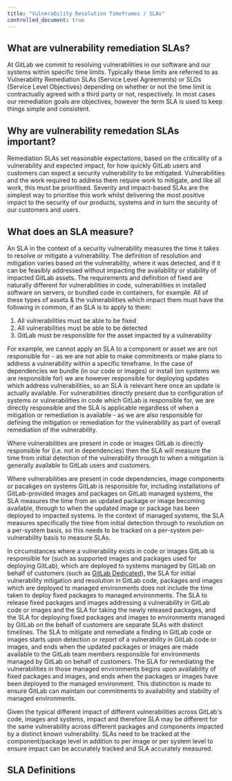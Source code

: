 ```yaml
---
title: "Vulnerability Resolution Timeframes / SLAs"
controlled_document: true
---
```


## What are vulnerability remediation SLAs?

At GitLab we commit to resolving vulnerabilities in our software and our systems within specific time limits. Typically these limits are referred to as Vulnerability Remediation SLAs (Service Level Agreements) or SLOs (Service Level Objectives) depending on whether or not the time limit is contractually agreed with a third party or not, respectively. In most cases our remediation goals are objectives, however the term SLA is used to keep things simple and consistent.

## Why are vulnerability remedation SLAs important?

Remediation SLAs set reasonable expectations, based on the criticality of a vulnerability and expected impact, for how quickly GitLab users and customers can expect a security vulnerability to be mitigated. Vulnerabilities and the work required to address them require work to mitigate, and like all work, this must be prioritised. Severity and impact-based SLAs are the simplest way to prioritise this work whilst delivering the most positive impact to the security of our products, systems and in turn the security of our customers and users.

## What does an SLA measure?

An SLA in the context of a security vulnerability measures the time it takes to resolve or mitigate a vulnerability. The definition of resolution and mitigation varies based on the vulnerability, where it was detected, and if it can be feasibly addressed without impacting the availability or stability of impacted GitLab assets. The requirements and definition of fixed are naturally different for vulnerabilities in code, vulnerabilities in installed software on servers, or bundled code in containers, for example. All of these types of assets & the vulnerabilities which impact them must have the following in common, if an SLA is to apply to them:

1. All vulnerabilities must be able to be fixed
1. All vulnerabilities must be able to be detected
1. GitLab must be responsible for the asset impacted by a vulnerability

For example, we cannot apply an SLA to a component or asset we are not responsible for - as we are not able to make commitments or make plans to address a vulnerability within a specific timeframe. In the case of dependencies we bundle (in our code or images) or install (on systems we are responsible for) we are however responsible for deploying updates which address vulnerabilities, so an SLA is relevant here once an update is actually available. For vulnerabilities directly present due to configuration of systems or vulnerabilities in code which GitLab is responsible for, we are directly responsible and the SLA is applicable regardless of when a mitigation or remediation is available - as we are also responsible for defining the mitigation or remediation for the vulnerability as part of overall remediation of the vulnerability.

Where vulnerabilities are present in code or images GitLab is directly responsible for (i.e. not in dependencies) then the SLA will measure the time from initial detection of the vulnerability through to when a mitigation is generally available to GitLab users and customers.

Where vulnerabilities are present in code dependencies, image components or pacakges on systems GitLab is responsible for, including installations of GitLab-provided images and packages on GitLab managed systems, the SLA measures the time from an updated package or image becoming available, through to when the updated image or package has been deployed to impacted systems. In the context of managed systems, the SLA measures specifically the time from initial detection through to resolution on a per-system basis, so this needs to be tracked on a per-system per-vulnerability basis to measure SLAs.

In circumstances where a vulnerability exists in code or images GitLab is responsible for (such as supported images and packages used for deploying GitLab), which are deployed to systems managed by GitLab on behalf of customers (such as [GitLab Dedicated](https://about.gitlab.com/dedicated/)), the SLA for initial vulnerability mitigation and resolution in GitLab code, packages and images which are deployed to managed environments does not include the time taken to deploy fixed packages to managed environments. The SLA to release fixed packages and images addressing a vulnerability in GitLab code or images and the SLA for taking the newly released packages, and the SLA for deploying fixed packages and images to environments managed by GitLab on the behalf of customers are separate SLAs with distinct timelines. The SLA to mitigate and remediate a finding in GitLab code or images starts upon detection or report of a vulnerability in GitLab code or images, and ends when the updated packages or images are made available to the GitLab team members responsible for environments managed by GitLab on behalf of customers. The SLA for remediating the vulnerabilities in those managed environments begins upon availability of fixed packages and images, and ends when the packages or images have been deployed to the managed environment. This distinction is made to ensure GitLab can maintain our commitments to availability and stability of managed environments.

Given the typical different impact of different vulnerabilities across GitLab's code, images and systems, impact and therefore SLA may be different for the same vulnerability across different packages and components impacted by a distinct known vulnerability. SLAs need to be tracked at the component/package level in addition to per image or per system level to ensure impact can be accurately tracked and SLA accurately measured.

## SLA Definitions
